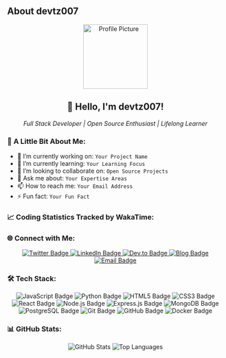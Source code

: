 ## About devtz007

<div align="center">
  <img src="https://user-images.githubusercontent.com/your-image-link" alt="Profile Picture" width="150" />
  <h2>👋 Hello, I'm devtz007!</h2>
  <p>
    <em>Full Stack Developer | Open Source Enthusiast | Lifelong Learner</em>
  </p>
</div>

### 🌟 **A Little Bit About Me:**

- 🔭 I’m currently working on: `Your Project Name`
- 🌱 I’m currently learning: `Your Learning Focus`
- 👯 I’m looking to collaborate on: `Open Source Projects`
- 💬 Ask me about: `Your Expertise Areas`
- 📫 How to reach me: `Your Email Address`
- ⚡ Fun fact: `Your Fun Fact`

### 📈 **Coding Statistics Tracked by WakaTime:**


<!--START_SECTION:wakatime_all_time_since_today-->
<!--END_SECTION:wakatime_all_time_since_today-->


### 🌐 **Connect with Me:**

<div align="center">
  <a href="https://twitter.com/your-twitter-handle" target="_blank">
    <img src="https://img.shields.io/badge/Twitter-1DA1F2?style=for-the-badge&logo=twitter&logoColor=white" alt="Twitter Badge"/>
  </a>
  <a href="https://linkedin.com/in/your-linkedin-handle" target="_blank">
    <img src="https://img.shields.io/badge/LinkedIn-0077B5?style=for-the-badge&logo=linkedin&logoColor=white" alt="LinkedIn Badge"/>
  </a>
  <a href="https://dev.to/your-devto-handle" target="_blank">
    <img src="https://img.shields.io/badge/Dev.to-0A0A0A?style=for-the-badge&logo=dev-dot-to&logoColor=white" alt="Dev.to Badge"/>
  </a>
  <a href="https://your-blog-link" target="_blank">
    <img src="https://img.shields.io/badge/Blog-FF4088?style=for-the-badge&logo=ghost&logoColor=white" alt="Blog Badge"/>
  </a>
  <a href="mailto:your-email-address" target="_blank">
    <img src="https://img.shields.io/badge/Email-D14836?style=for-the-badge&logo=gmail&logoColor=white" alt="Email Badge"/>
  </a>
</div>

### 🛠 **Tech Stack:**

<div align="center">
  <img src="https://img.shields.io/badge/JavaScript-F7DF1E?style=for-the-badge&logo=javascript&logoColor=black" alt="JavaScript Badge"/>
  <img src="https://img.shields.io/badge/Python-3776AB?style=for-the-badge&logo=python&logoColor=white" alt="Python Badge"/>
  <img src="https://img.shields.io/badge/HTML5-E34F26?style=for-the-badge&logo=html5&logoColor=white" alt="HTML5 Badge"/>
  <img src="https://img.shields.io/badge/CSS3-1572B6?style=for-the-badge&logo=css3&logoColor=white" alt="CSS3 Badge"/>
  <img src="https://img.shields.io/badge/React-61DAFB?style=for-the-badge&logo=react&logoColor=black" alt="React Badge"/>
  <img src="https://img.shields.io/badge/Node.js-339933?style=for-the-badge&logo=nodedotjs&logoColor=white" alt="Node.js Badge"/>
  <img src="https://img.shields.io/badge/Express.js-000000?style=for-the-badge&logo=express&logoColor=white" alt="Express.js Badge"/>
  <img src="https://img.shields.io/badge/MongoDB-47A248?style=for-the-badge&logo=mongodb&logoColor=white" alt="MongoDB Badge"/>
  <img src="https://img.shields.io/badge/PostgreSQL-336791?style=for-the-badge&logo=postgresql&logoColor=white" alt="PostgreSQL Badge"/>
  <img src="https://img.shields.io/badge/Git-F05032?style=for-the-badge&logo=git&logoColor=white" alt="Git Badge"/>
  <img src="https://img.shields.io/badge/GitHub-181717?style=for-the-badge&logo=github&logoColor=white" alt="GitHub Badge"/>
  <img src="https://img.shields.io/badge/Docker-2496ED?style=for-the-badge&logo=docker&logoColor=white" alt="Docker Badge"/>
</div>

### 📊 **GitHub Stats:**

<div align="center">
  <img src="https://github-readme-stats.vercel.app/api?username=devtz007&show_icons=true&theme=radical" alt="GitHub Stats"/>
  <img src="https://github-readme-stats.vercel.app/api/top-langs/?username=devtz007&layout=compact&theme=radical" alt="Top Languages"/>
</div>
